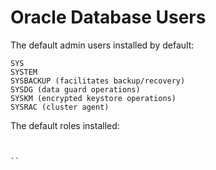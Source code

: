 # Oracle Database Users

The default admin users installed by default:

```
SYS
SYSTEM
SYSBACKUP (facilitates backup/recovery)
SYSDG (data guard operations)
SYSKM (encrypted keystore operations)
SYSRAC (cluster agent)
```

The default roles installed:

```


``